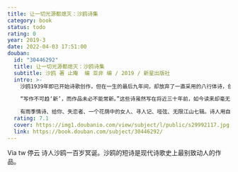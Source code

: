 ```yaml
---
title: 让一切光源都熄灭：沙鸥诗集
category: book
status: todo
rating: 0
year: 2019-3
date: 2022-04-03 17:51:00
douban:
  id: "30446292"
  title: 让一切光源都熄灭：沙鸥诗集
  subtitle: 沙鸥 著 止庵  编 亚非 编 / 2019 / 新星出版社
  intro: >-
    沙鸥1939年即已开始诗歌创作，但在一生的最后九年间，却放弃了一直采用的八行体诗，创作了大量的现代诗，共七百余首。本书所收就是从这一部分诗作中精选而成。

    “写作不可趋‘新’，而作品未必不能常新。”这些诗虽然写在将近三十年前，如今读来却毫无隔阂之感，而且会深感契合共鸣，能获得今天的读者尤其是年青读者的欢迎。它们真正地跨越了时间，具有强大而新鲜的生命力。这些诗想象瑰丽，构思奇特，意境深远，沉郁顿挫，堪称中国新诗史上真正的传世之作。

    有雨季情诗、给你、失恋者、一个花荫中的女人、寻人记、哑弦、无限江山七辑。诗人用自己奇崛的想象和冷峻的用词，构建了一个深挚郁热、幽美奇逸的文学世界。
  rating: 7.1
  cover: https://img1.doubanio.com/view/subject/l/public/s29992117.jpg
  link: https://book.douban.com/subject/30446292/
---
```


Via tw 停云 诗人沙鸥一百岁冥诞。沙鸥的短诗是现代诗歌史上最别致动人的作品。